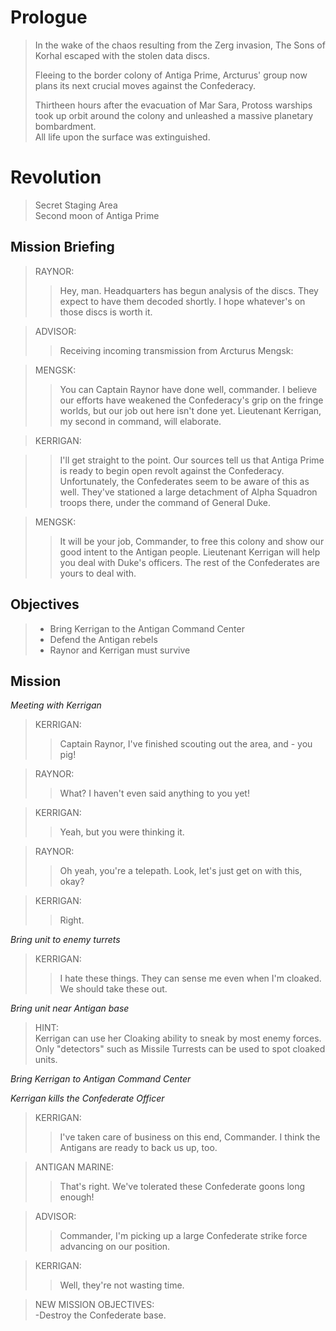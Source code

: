 # Prologue

> In the wake of the chaos resulting from the Zerg invasion, The Sons of Korhal escaped with the stolen data discs.
>
> Fleeing to the border colony of Antiga Prime, Arcturus' group now plans its next crucial moves against the Confederacy.
>
> Thirtheen hours after the evacuation of Mar Sara, Protoss warships took up orbit around the colony and unleashed a massive planetary bombardment.  
All life upon the surface was extinguished.

# Revolution

> Secret Staging Area  
> Second moon of Antiga Prime

## Mission Briefing

> RAYNOR:
>> Hey, man. Headquarters has begun analysis of the discs. They expect to have them decoded shortly. I hope whatever's on those discs is worth it.

> ADVISOR:
>> Receiving incoming transmission from Arcturus Mengsk:

> MENGSK:
>> You can Captain Raynor have done well, commander. I believe our efforts have weakened the Confederacy's grip on the fringe worlds, but our job out here isn't done yet. Lieutenant Kerrigan, my second in command, will elaborate.

> KERRIGAN:

>> I'll get straight to the point. Our sources tell us that Antiga Prime is ready to begin open revolt against the Confederacy. Unfortunately, the Confederates seem to be aware of this as well. They've stationed a large detachment of Alpha Squadron troops there, under the command of General Duke.

> MENGSK:
>> It will be your job, Commander, to free this colony and show our good intent to the Antigan people. Lieutenant Kerrigan will help you deal with Duke's officers. The rest of the Confederates are yours to deal with.

## Objectives

> - Bring Kerrigan to the Antigan Command Center
> - Defend the Antigan rebels
> - Raynor and Kerrigan must survive

## Mission

_Meeting with Kerrigan_

> KERRIGAN:
>> Captain Raynor, I've finished scouting out the area, and - you pig!

> RAYNOR:
>> What? I haven't even said anything to you yet!

> KERRIGAN:
>> Yeah, but you were thinking it.

> RAYNOR:
>> Oh yeah, you're a telepath. Look, let's just get on with this, okay?

> KERRIGAN:
>> Right.

_Bring unit to enemy turrets_

> KERRIGAN:
>> I hate these things. They can sense me even when I'm cloaked. We should take these out.

_Bring unit near Antigan base_

> HINT:  
> Kerrigan can use her Cloaking ability to sneak by most enemy forces.  
> Only "detectors" such as Missile Turrests can be used to spot cloaked units.

_Bring Kerrigan to Antigan Command Center_

_Kerrigan kills the Confederate Officer_

> KERRIGAN:
>> I've taken care of business on this end, Commander. I think the Antigans are ready to back us up, too.

> ANTIGAN MARINE:
>> That's right. We've tolerated these Confederate goons long enough!

> ADVISOR:
>> Commander, I'm picking up a large Confederate strike force advancing on our position.

> KERRIGAN:
>> Well, they're not wasting time.

> NEW MISSION OBJECTIVES:  
> -Destroy the Confederate base.